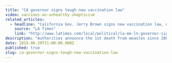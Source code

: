 ```yaml
---
title: "CA governor signs tough new vaccination law"
video: vaccines-an-unhealthy-skepticism
related_articles:
  - headline: "California Gov. Jerry Brown signs new vaccination law, one of nation's toughest"
    source: "LA Times"
    link: "http://www.latimes.com/local/political/la-me-ln-governor-signs-tough-new-vaccination-law-20150630-story.html"
description: "Authorities announce the 1st death from measles since 2003--and Governor Jerry Brown signs a tough vaccination bill. Here's the backstory."
date: 2015-06-29T21:00:00.000Z
published: true
slug: ca-governor-signs-tough-new-vaccination-law
---
```


